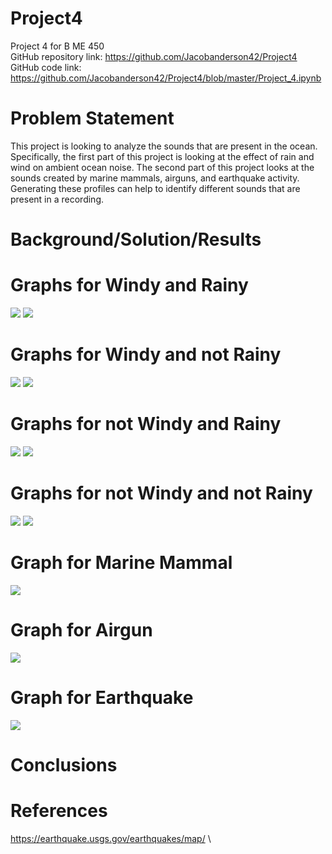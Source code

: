 # Project4
Project 4 for B ME 450 \
GitHub repository link: https://github.com/Jacobanderson42/Project4 \
GitHub code link: https://github.com/Jacobanderson42/Project4/blob/master/Project_4.ipynb

# Problem Statement
This project is looking to analyze the sounds that are present in the ocean. Specifically, the first part of this project is looking at 
the effect of rain and wind on ambient ocean noise. The second part of this project looks at the sounds created by marine mammals, 
airguns, and earthquake activity. Generating these profiles can help to identify different sounds that are present in a recording.

# Background/Solution/Results

# Graphs for Windy and Rainy
![](https://github.com/Jacobanderson42/Project4/blob/master/Images/Oregon%20Offshore%20Windy%20and%20Rainy.png)
![](https://github.com/Jacobanderson42/Project4/blob/master/Images/Oregon%20Shelf%20Windy%20and%20Rainy.png)

# Graphs for Windy and not Rainy
![](https://github.com/Jacobanderson42/Project4/blob/master/Images/Oregon%20Offshore%20Windy%20and%20not%20Rainy.png)
![](https://github.com/Jacobanderson42/Project4/blob/master/Images/Oregon%20Shelf%20Windy%20and%20not%20Rainy.png)

# Graphs for not Windy and Rainy
![](https://github.com/Jacobanderson42/Project4/blob/master/Images/Oregon%20Offshore%20not%20Windy%20and%20Rainy.png)
![](https://github.com/Jacobanderson42/Project4/blob/master/Images/Oregon%20Shelf%20not%20Windy%20and%20Rainy.png)

# Graphs for not Windy and not Rainy
![](https://github.com/Jacobanderson42/Project4/blob/master/Images/Oregon%20Offshore%20not%20Windy%20and%20not%20Rainy.png)
![](https://github.com/Jacobanderson42/Project4/blob/master/Images/Oregon%20Shelf%20not%20Windy%20and%20not%20Rainy.png)

# Graph for Marine Mammal
![](https://github.com/Jacobanderson42/Project4/blob/master/Images/Marine%20Mammal.png)

# Graph for Airgun
![](https://github.com/Jacobanderson42/Project4/blob/master/Images/Airgun.png)

# Graph for Earthquake
![](https://github.com/Jacobanderson42/Project4/blob/master/Images/Earthquake.png)

# Conclusions

# References
https://earthquake.usgs.gov/earthquakes/map/ \
